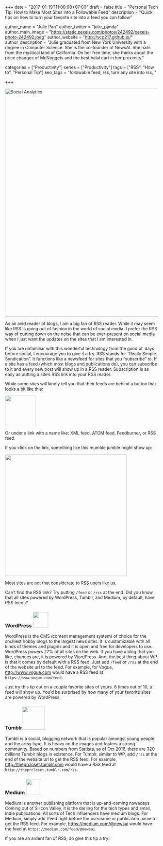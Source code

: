 +++
date = "2017-01-19T11:00:00+07:00"
draft = false
title = "Personal Tech Tip: How to Make Most Sites into a Followable Feed"
description = "Quick tips on how to turn your favorite site into a feed you can follow"

author_name = "Julie Pan"
author_twitter = "julie_panda"
author_main_image = "https://static.pexels.com/photos/242492/pexels-photo-242492.jpeg"
author_website = "http://ycp217.github.io/"
author_description = "Julie graduated from New York University with a degree in Computer Science. She is the co-founder of NewsAI. She hails from the mystical land of California. On her free time, she thinks about the price changes of McNuggets and the best halal cart in her proximity."

categories = ["Productivity"]
series = ["Productivity"]
tags = ["RSS", "How to", "Personal Tip"]
seo_tags = "followable feed, rss, turn any site into rss, "

+++

<img src="https://static.pexels.com/photos/242492/pexels-photo-242492.jpeg" width="750px" alt="Social Analytics">

As an avid reader of blogs, I am a big fan of RSS reader. While it may seem like RSS is going out of fashion in the world of social media. I prefer the RSS way of cutting down on the noise that can be ever-present on social media when I just want the updates on the sites that I am interested in.

If you are unfamiliar with this wonderful technology from the good ol' days before social, I encourage you to give it a try. RSS stands for “Really Simple Syndication”. It functions like a newsfeed for sites that you “subscribe” to. If a site has a feed (which most blogs and publications do), you can subscribe to it and every new post will show up in a RSS reader. Subscription is as easy as putting a site’s RSS link into your RSS reader.

While some sites will kindly tell you that their feeds are behind a button that looks a bit like this:

<img src="https://camo.githubusercontent.com/40c272b46c2b57652a398c8dc0546dd749fe6215/687474703a2f2f7777772e646966666572656e63656265747765656e2e696e666f2f73697465732f64656661756c742f66696c65732f696d616765732f312f61746f6d5f66656564735f6e6577735f69636f6e2e6a7067" width="100px" alt="">

Or under a link with a name like: XML feed, ATOM feed, Feedburner, or RSS feed.

If you click on the link, something like this mumble jumble might show up:

<img src="https://camo.githubusercontent.com/2da0bd68104935b9ef76fb62d4f395ea73ae366a/687474703a2f2f7777772e656a7264657369676e2e636f2e7a612f67726170686963732f6578616d706c652d7273732d666565642e6a7067" width="400px" alt="">

Most sites are not that considerate to RSS users like us.

Can’t find the RSS link? Try putting `/feed` or `/rss` at the end. Did you know that all sites powered by WordPress, Tumblr, and Medium, by default, have RSS feeds?

### WordPress <img src="https://camo.githubusercontent.com/885f3ed28e01fac2442606c20bad16ed294141cc/68747470733a2f2f6c68332e676f6f676c6575736572636f6e74656e742e636f6d2f5779693568363272396a3644616866375334556c346e4e4c644738376b336d395053655963736e6e447a4c4550423449784a4c2d516d5249565846716b5878376e76453d77333030" width="50px" alt="">

WordPress is the CMS (content management system) of choice for the smallest hobby blogs to the largest news sites. It is customizable with all kinds of themes and plugins and it is open and free for developers to use. WordPress powers 27% of all sites on the web. If you have a blog that you like, chances are, it is powered by WordPress. And, the best thing about WP is that it comes by default with a RSS feed. Just add `/feed` or `/rss` at the end of the website url to the feed. For example, for Vogue, http://www.vogue.com would have a RSS feed at `https://www.vogue.com/feed`.

Just try this tip out on a couple favorite sites of yours. 8 times out of 10, a feed will show up. You'd be surprised by how many of your favorite sites are powered by WordPress.

### Tumblr<img src="https://assets.tumblr.com/images/logo_page/blue-t.png" width="75px" alt="">

Tumblr is a social, blogging network that is popular amongst young people and the artsy type. It is heavy on the images and fosters a strong community. Based on numbers from Statista, as of Oct 2016, there are 320 millions Tumblr blogs in existence. For Tumblr, similar to WP, add `/rss` at the end of the website url to get the RSS feed. For example, http://theprcloset.tumblr.com would have a RSS feed at `http://theprcloset.tumblr.com/rss`.

### Medium <img src="https://camo.githubusercontent.com/6e4710d4e14540132acb139d6b9f83ecbb529ae1/68747470733a2f2f6c68332e676f6f676c6575736572636f6e74656e742e636f6d2f68364e77354c426557492d5f725a4e42322d507871365f375f30746e394135646e7170455430546a69554255696578747074664753734b444c667478426370656b44453d77333030" width="50px" alt="">

Medium is another publishing platform that is up-and-coming nowadays. Coming out of Silicon Valley, it is the darling for the tech types and small, indie publications. All sorts of Tech influencers have medium blogs. For Medium, simply add /feed right before the username or publication name to get the RSS feed. For example, https://medium.com/@newsai would have the feed at `https://medium.com/feed/@newsai`.

If you are an ardent fan of RSS, do give this tip a try!

